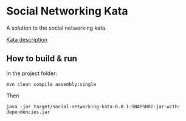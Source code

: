 # Social Networking Kata

A solution to the social networking kata.

[Kata description](https://github.com/xpeppers/social_networking_kata)

## How to build & run
In the project folder:

```
mvn clean compile assembly:single
```

Then

```
java -jar target/social-networking-kata-0.0.1-SNAPSHOT-jar-with-dependencies.jar
```